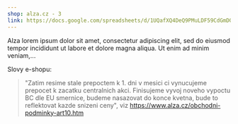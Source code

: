```yaml
---
shop: alza.cz - 3
link: https://docs.google.com/spreadsheets/d/1UQafXQ4DeQ9PMuLDF59CdGmDQ-qSfH9LMq6ON6h_wsU
---
```


Alza lorem ipsum dolor sit amet, consectetur adipiscing elit, sed do eiusmod tempor incididunt ut labore et dolore magna aliqua. Ut enim ad minim veniam,...

Slovy e-shopu:

> "Zatim resime stale prepoctem k 1. dni v mesici ci vynucujeme prepocet k zacatku centralnich akci.
Finisujeme vyvoj noveho vypoctu BC dle EU smernice, budeme nasazovat do konce kvetna, bude to reflektovat kazde snizeni ceny", viz https://www.alza.cz/obchodni-podminky-art10.htm
